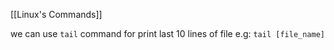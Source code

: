 [[Linux's Commands]]

we can use `tail` command for print last 10 lines of file
e.g:
`tail [file_name]`
